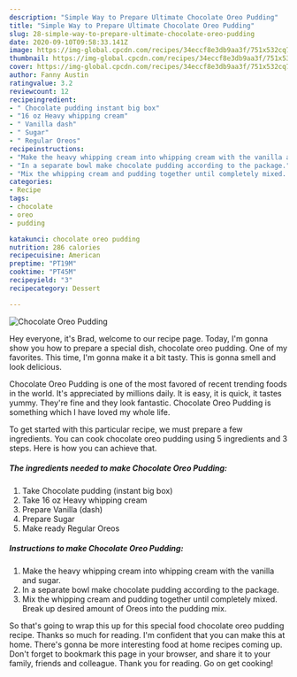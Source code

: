 ```yaml
---
description: "Simple Way to Prepare Ultimate Chocolate Oreo Pudding"
title: "Simple Way to Prepare Ultimate Chocolate Oreo Pudding"
slug: 28-simple-way-to-prepare-ultimate-chocolate-oreo-pudding
date: 2020-09-10T09:58:33.141Z
image: https://img-global.cpcdn.com/recipes/34eccf8e3db9aa3f/751x532cq70/chocolate-oreo-pudding-recipe-main-photo.jpg
thumbnail: https://img-global.cpcdn.com/recipes/34eccf8e3db9aa3f/751x532cq70/chocolate-oreo-pudding-recipe-main-photo.jpg
cover: https://img-global.cpcdn.com/recipes/34eccf8e3db9aa3f/751x532cq70/chocolate-oreo-pudding-recipe-main-photo.jpg
author: Fanny Austin
ratingvalue: 3.2
reviewcount: 12
recipeingredient:
- " Chocolate pudding instant big box"
- "16 oz Heavy whipping cream"
- " Vanilla dash"
- " Sugar"
- " Regular Oreos"
recipeinstructions:
- "Make the heavy whipping cream into whipping cream with the vanilla and sugar."
- "In a separate bowl make chocolate pudding according to the package."
- "Mix the whipping cream and pudding together until completely mixed. Break up desired amount of Oreos into the pudding mix."
categories:
- Recipe
tags:
- chocolate
- oreo
- pudding

katakunci: chocolate oreo pudding 
nutrition: 286 calories
recipecuisine: American
preptime: "PT19M"
cooktime: "PT45M"
recipeyield: "3"
recipecategory: Dessert

---
```



![Chocolate Oreo Pudding](https://img-global.cpcdn.com/recipes/34eccf8e3db9aa3f/751x532cq70/chocolate-oreo-pudding-recipe-main-photo.jpg)

Hey everyone, it's Brad, welcome to our recipe page. Today, I'm gonna show you how to prepare a special dish, chocolate oreo pudding. One of my favorites. This time, I'm gonna make it a bit tasty. This is gonna smell and look delicious.



Chocolate Oreo Pudding is one of the most favored of recent trending foods in the world. It's appreciated by millions daily. It is easy, it is quick, it tastes yummy. They're fine and they look fantastic. Chocolate Oreo Pudding is something which I have loved my whole life.


To get started with this particular recipe, we must prepare a few ingredients. You can cook chocolate oreo pudding using 5 ingredients and 3 steps. Here is how you can achieve that.

<!--inarticleads1-->

##### The ingredients needed to make Chocolate Oreo Pudding:

1. Take  Chocolate pudding (instant big box)
1. Take 16 oz Heavy whipping cream
1. Prepare  Vanilla (dash)
1. Prepare  Sugar
1. Make ready  Regular Oreos




<!--inarticleads2-->

##### Instructions to make Chocolate Oreo Pudding:

1. Make the heavy whipping cream into whipping cream with the vanilla and sugar.
1. In a separate bowl make chocolate pudding according to the package.
1. Mix the whipping cream and pudding together until completely mixed. Break up desired amount of Oreos into the pudding mix.




So that's going to wrap this up for this special food chocolate oreo pudding recipe. Thanks so much for reading. I'm confident that you can make this at home. There's gonna be more interesting food at home recipes coming up. Don't forget to bookmark this page in your browser, and share it to your family, friends and colleague. Thank you for reading. Go on get cooking!
